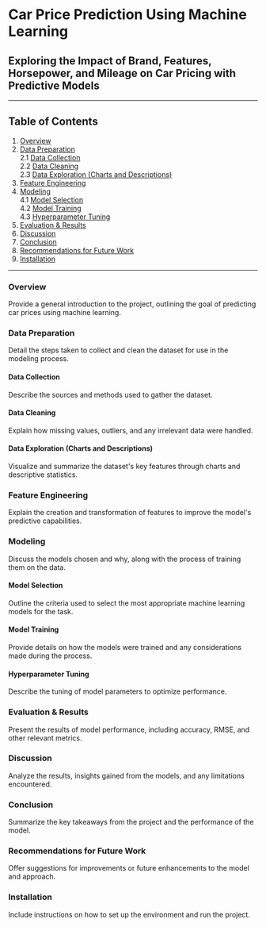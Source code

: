 # Car Price Prediction Using Machine Learning

## Exploring the Impact of Brand, Features, Horsepower, and Mileage on Car Pricing with Predictive Models
---
## Table of Contents
1. [Overview](#overview)  
2. [Data Preparation](#data-preparation)  
   2.1 [Data Collection](#data-collection)  
   2.2 [Data Cleaning](#data-cleaning)  
   2.3 [Data Exploration (Charts and Descriptions)](#data-exploration-charts-and-descriptions)  
3. [Feature Engineering](#feature-engineering)  
4. [Modeling](#modeling)  
   4.1 [Model Selection](#model-selection)  
   4.2 [Model Training](#model-training)  
   4.3 [Hyperparameter Tuning](#hyperparameter-tuning)  
5. [Evaluation & Results](#evaluation-results)  
6. [Discussion](#discussion)  
7. [Conclusion](#conclusion)  
8. [Recommendations for Future Work](#recommendations-for-future-work)  
9. [Installation](#installation)

---

### Overview
Provide a general introduction to the project, outlining the goal of predicting car prices using machine learning.

### Data Preparation
Detail the steps taken to collect and clean the dataset for use in the modeling process.

#### Data Collection
Describe the sources and methods used to gather the dataset.

#### Data Cleaning
Explain how missing values, outliers, and any irrelevant data were handled.

#### Data Exploration (Charts and Descriptions)
Visualize and summarize the dataset's key features through charts and descriptive statistics.

### Feature Engineering
Explain the creation and transformation of features to improve the model's predictive capabilities.

### Modeling
Discuss the models chosen and why, along with the process of training them on the data.

#### Model Selection
Outline the criteria used to select the most appropriate machine learning models for the task.

#### Model Training
Provide details on how the models were trained and any considerations made during the process.

#### Hyperparameter Tuning
Describe the tuning of model parameters to optimize performance.

### Evaluation & Results
Present the results of model performance, including accuracy, RMSE, and other relevant metrics.

### Discussion
Analyze the results, insights gained from the models, and any limitations encountered.

### Conclusion
Summarize the key takeaways from the project and the performance of the model.

### Recommendations for Future Work
Offer suggestions for improvements or future enhancements to the model and approach.

### Installation
Include instructions on how to set up the environment and run the project.

